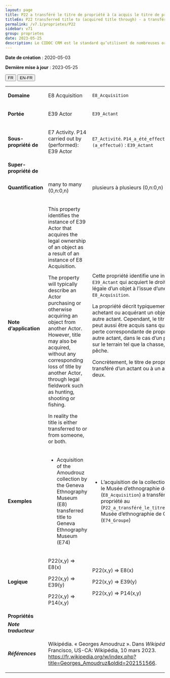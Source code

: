 ```yaml
---
layout: page
title: P22 a transféré le titre de propriété à (a acquis le titre de propriété par)
titleEn: P22 transferred title to (acquired title through) - a transféré le titre de propriété à (a acquis le titre de propriété par)
permalink: /v7.1/proprietes/P22
sidebar: v71
group: proprietes
date: 2023-05-25
description: Le CIDOC CRM est le standard qu’utilisent de nombreuses organisations pour l’échange et l’intégration de jeux de données et de spécifications patrimoniales. Il est développé et maintenu à jour exclusivement en anglais par le CRM SIG, un sous-groupe du Conseil international des musées (ICOM). Ceci est une traduction officielle en français développée par la Traduction en français du CIDOC CRM, une initiative qui offre une version française à jour et accessible ouvertement et gratuitement du standard CIDOC CRM et en démocratise l'usage dans la communauté patrimoniale francophone. ------------ The CIDOC CRM is the standard used by many heritage organizations for the exchange and integration of museum collection datasets and specifications. It is developed and maintained exclusively in English by the CRM SIG, a subgroup of the International Council of Museums (ICOM). This is an official translation developed by the Traduction en français du CIDOC CRM, an initiative offering an open, up-to-date, and free French version of the CIDOC CRM standard, and democratizing its use in the francophone heritage community.
---
```


**Date de création** : 2020-05-03

**Dernière mise à jour** : 2023-05-25

<div class="lang-buttons">
 <button id="fr" class="activate">FR</button>
 <button id="en-fr">EN-FR</button>
</div>

<table>
<tbody>
<tr>
<td><strong>Domaine</strong></td>
<td class="en">
<p>E8 Acquisition</p>
</td>
<td>
<p><code class="language-plaintext highlighter-rouge">E8_Acquisition</code> </p>
</td>
</tr>
<tr>
<td><strong>Portée</strong></td>
<td class="en">
<p>E39 Actor</p>
</td>
<td>
<p><code class="language-plaintext highlighter-rouge">E39_Actant</code></p>
</td>
</tr>
<tr>
<td><strong>Sous-propriété de</strong></td>
<td class="en">
<p>E7 Activity. P14 carried out by (performed): E39 Actor</p>
</td>
<td>
<p><code class="language-plaintext highlighter-rouge">E7_Activité</code>. <code class="language-plaintext highlighter-rouge">P14_a_été_effectué_par (a_effectué)</code> : <code class="language-plaintext highlighter-rouge">E39_Actant</code></p>
</td>
</tr>
<tr>
<td><strong>Super-propriété de</strong></td>
<td class="en">
</td>
<td>
</td>
</tr>
<tr>
<td><strong>Quantification</strong></td>
<td class="en">
<p>many to many (0,n:0,n)</p>
</td>
<td>
<p>plusieurs à plusieurs (0,n:0,n)</p>
</td>
</tr>
<tr>
<td><strong>Note d’application</strong></td>
<td class="en">
<p>This property identifies the instance of E39 Actor that acquires the legal ownership of an object as a result of an instance of E8 Acquisition.</p>
<p>The property will typically describe an Actor purchasing or otherwise acquiring an object from another Actor. However, title may also be acquired, without any corresponding loss of title by another Actor, through legal fieldwork such as hunting, shooting or fishing.</p>
<p>In reality the title is either transferred to or from someone, or both.</p>
</td>
<td>
<p>Cette propriété identifie une instance de <code class="language-plaintext highlighter-rouge">E39_Actant</code> qui acquiert le droit de propriété légale d’un objet à l’issue d’une instance de <code class="language-plaintext highlighter-rouge">E8_Acquisition</code>.</p>
<p>La propriété décrit typiquement un actant achetant ou acquérant un objet auprès d’un autre actant. Cependant, le titre de propriété peut aussi être acquis sans qu’il en résulte une perte correspondante de propriété chez un autre actant, dans le cas d’un prélèvement légal sur le terrain tel que la chasse, le tir ou la pêche.</p>
<p>Concrètement, le titre de propriété est soit transféré d’un actant ou à un actant, soit les deux.</p>
</td>
</tr>
<tr>
<td><strong>Exemples</strong></td>
<td class="en">
<ul>
<li><p>Acquisition of the Amoudrouz collection by the Geneva Ethnography Museum (E8) transferred title to Geneva Ethnography Museum (E74)</p>
</li>
</ul>
</td>
<td>
<ul>
<li><p>L’acquisition de la collection Amoudruz par le Musée d’ethnographie de Genève (<code class="language-plaintext highlighter-rouge">E8_Acquisition</code>) a transféré le titre de propriété au (<code class="language-plaintext highlighter-rouge">P22_a_transféré_le_titre_de_propriété_à</code>) Musée d’ethnographie de Genève (<code class="language-plaintext highlighter-rouge">E74_Groupe</code>)</p>
</li>
</ul>
</td>
</tr>
<tr>
<td><strong>Logique</strong></td>
<td class="en">
<p>P22(x,y) ⇒ E8(x)</p>
<p>P22(x,y) ⇒ E39(y)</p>
<p>P22(x,y) ⇒ P14(x,y)</p>
</td>
<td>
<p>P22(x,y) ⇒ E8(x)</p>
<p>P22(x,y) ⇒ E39(y)</p>
<p>P22(x,y) ⇒ P14(x,y)</p>
</td>
</tr>
<tr>
<td><strong>Propriétés</strong></td>
<td class="en">
</td>
<td>
</td>
</tr>
<tr>
<td><strong><em>Note traducteur</em></strong></td>
<td colspan="2">
</td>
</tr>
<tr>
<td><strong><em>Références</em></strong></td>
<td colspan="2">
<p>Wikipédia. « Georges Amoudruz ». Dans <em>Wikipédia</em>. San Francisco, US-CA: Wikipédia, 10 mars 2023.<a href="https://fr.wikipedia.org/w/index.php?title=Georges_Amoudruz&oldid=202151566"><span class="underline"> </span></a><a href="https://fr.wikipedia.org/w/index.php?title=Georges_Amoudruz&oldid=202151566"><span class="underline">https://fr.wikipedia.org/w/index.php?title=Georges_Amoudruz&oldid=202151566</span></a>.</p>
</td>
</tr>
</tbody>
</table>
